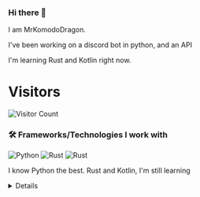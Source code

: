 ### Hi there 👋


I am MrKomodoDragon.

I've been working on a discord bot in python, and an API

I'm learning Rust and Kotlin right now.




# Visitors
![Visitor Count](https://profile-counter.glitch.me/%7BMrKomodoDragon%7D/count.svg)

### 🛠 Frameworks/Technologies I work with
<img alt="Python" src="https://img.shields.io/badge/python%20-%2314354C.svg?&style=for-the-badge&logo=python&logoColor=white"/> <img alt="Rust" src="https://img.shields.io/badge/rust%20-%2314354C.svg?&style=for-the-badge&logo=rust&logoColor=white"/> <img alt="Rust" src="https://img.shields.io/badge/kotlin%20-%2314354C.svg?&style=for-the-badge&logo=kotlin&logoColor=white"/>

I know Python the best. Rust and Kotlin, I'm still learning

<details>
# My Stats
[![Anurag's github stats](https://github-readme-stats.vercel.app/api?username=MrKomodoDragon)](https://github.com/anuraghazra/github-readme-stats)

# Languages I Use
![Top Langs](https://github-readme-stats.vercel.app/api/top-langs/?username=MrKomodoDragon&theme=tokyonight)

# Some more stats
<!--START_SECTION:waka-->
![Profile Views](http://img.shields.io/badge/Profile%20Views-27-blue)

**🐱 My Github Data** 

> 🏆 363 Contributions in the Year 2021
 > 
> 📦 43.1 kB Used in Github's Storage 
 > 
> 🚫 Not Opted to Hire
 > 
> 📜 41 Public Repositories 
 > 
> 🔑 3 Private Repositories  
 > 
**I'm an Early 🐤** 

```text
🌞 Morning    119 commits    ██████████░░░░░░░░░░░░░░░   39.67% 
🌆 Daytime    111 commits    █████████░░░░░░░░░░░░░░░░   37.0% 
🌃 Evening    69 commits     █████░░░░░░░░░░░░░░░░░░░░   23.0% 
🌙 Night      1 commits      ░░░░░░░░░░░░░░░░░░░░░░░░░   0.33%

```
📅 **I'm Most Productive on Tuesday** 

```text
Monday       37 commits     ███░░░░░░░░░░░░░░░░░░░░░░   12.33% 
Tuesday      56 commits     ████░░░░░░░░░░░░░░░░░░░░░   18.67% 
Wednesday    40 commits     ███░░░░░░░░░░░░░░░░░░░░░░   13.33% 
Thursday     50 commits     ████░░░░░░░░░░░░░░░░░░░░░   16.67% 
Friday       55 commits     ████░░░░░░░░░░░░░░░░░░░░░   18.33% 
Saturday     24 commits     ██░░░░░░░░░░░░░░░░░░░░░░░   8.0% 
Sunday       38 commits     ███░░░░░░░░░░░░░░░░░░░░░░   12.67%

```


📊 **This Week I Spent My Time On** 

```text
⌚︎ Time Zone: America/Los_Angeles

💬 Programming Languages: 
Python                   5 hrs 52 mins       ████████████████░░░░░░░░░   65.01% 
Other                    2 hrs 1 min         █████░░░░░░░░░░░░░░░░░░░░   22.36% 
JSON                     43 mins             ██░░░░░░░░░░░░░░░░░░░░░░░   8.05% 
Markdown                 13 mins             ░░░░░░░░░░░░░░░░░░░░░░░░░   2.5% 
Git Config               11 mins             ░░░░░░░░░░░░░░░░░░░░░░░░░   2.04%

🔥 Editors: 
VS Code                  9 hrs 1 min         █████████████████████████   100.0%

🐱‍💻 Projects: 
f-stop                   5 hrs 22 mins       ███████████████░░░░░░░░░░   59.51% 
sir-komodobot            1 hr 55 mins        █████░░░░░░░░░░░░░░░░░░░░   21.34% 
vscode-highlights        1 hr 1 min          ██░░░░░░░░░░░░░░░░░░░░░░░   11.37% 
Unknown Project          20 mins             █░░░░░░░░░░░░░░░░░░░░░░░░   3.74% 
the-anime-bot-bot        19 mins             █░░░░░░░░░░░░░░░░░░░░░░░░   3.66%

💻 Operating System: 
Mac                      9 hrs 1 min         █████████████████████████   100.0%

```

**I Mostly Code in Python** 

```text
Python                   10 repos            █████████████░░░░░░░░░░░░   52.63% 
Rust                     3 repos             ████░░░░░░░░░░░░░░░░░░░░░   15.79% 
Java                     1 repo              █░░░░░░░░░░░░░░░░░░░░░░░░   5.26% 
HTML                     1 repo              █░░░░░░░░░░░░░░░░░░░░░░░░   5.26% 
Shell                    1 repo              █░░░░░░░░░░░░░░░░░░░░░░░░   5.26%

```


**Timeline**

![Chart not found](https://raw.githubusercontent.com/MrKomodoDragon/MrKomodoDragon/main/charts/bar_graph.png) 


 Last Updated on 17/06/2021
<!--END_SECTION:waka-->
</details>
